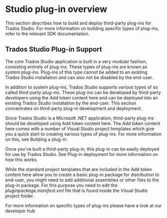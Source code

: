 Studio plug-in overview
====
This section describes how to build and deploy third-party plug-ins for Trados Studio. For more information on building specific types of plug-ins, refer to the relevant SDK documentation.

Trados Studio Plug-in Support
----
The core Trados Studio application is built in a very modular fashion, consisting entirely of plug-ins. These types of plug-ins are known as *system plug-ins*. Plug-ins of this type cannot be added to an existing Trados Studio installation and can also not be disabled by the end-user.

In addition to system plug-ins, Trados Studio supports various types of so called *third-party plug-ins*. These plug-ins can be developed by third-party developers using the Add token content here and can be deployed into an existing Trados Studio installation by the end-user. This section concentrates on third-party plug-in development and deployment.

Since Trados Studio is a Microsoft .NET application, third-party plug-ins should be developed using Add token content here. The Add token content here comes with a number of Visual Studio project templates which give you a quick start to creating various types of plug-ins. For more information on this, see Building a plug-in.

Once you've built a third-party plug-in, this plug-in can be easily deployed for use by Trados Studio. See Plug-in deployment for more information on how this works.

While the standard project templates that are included in the Add token content here allow you to create a basic plug-in package for distribution to end-user, you might need to add additional assemblies or other files to the plug-in package. For this purpose you need to edit the *pluginpackage.manifest.xml* file that is found inside the Visual Studio project folder.

For more information on specific types of plug-ins please have a look at our developer hub